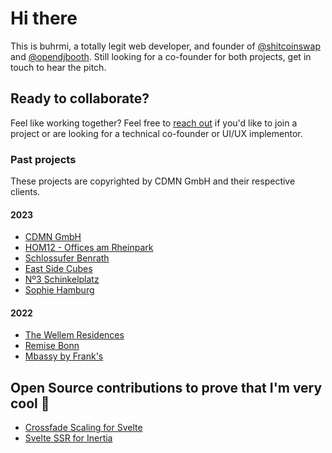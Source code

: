 # Hi there

This is buhrmi, a totally legit web developer, and founder of [@shitcoinswap](https://twitter.com/shitcoinswap) and [@opendjbooth](https://www.opendjbooth.com). Still looking for a co-founder for both projects, get in touch to hear the pitch.

## Ready to collaborate?

Feel like working together? Feel free to [reach out](mailto:buhrmi@gmail.com) if you'd like to join a project or are looking for a technical co-founder or UI/UX implementor.

### Past projects

These projects are copyrighted by CDMN GmbH and their respective clients.

#### 2023

- [CDMN GmbH](https://cdmn.de)
- [HOM12 - Offices am Rheinpark](https://www.hom12.de)
- [Schlossufer Benrath](https://www.schlossufer-benrath.de)
- [East Side Cubes](https://www.east-side-cubes.de)
- [Nº3 Schinkelplatz](https://no3-schinkelplatz.cdmn.de/en)
- [Sophie Hamburg](https://sophie.hamburg)

#### 2022

- [The Wellem Residences](https://www.thewellemresidences.com)
- [Remise Bonn](https://www.remise-bonn.de)
- [Mbassy by Frank's](https://www.mbassybyfranks.com)

## Open Source contributions to prove that I'm very cool 🫠

- [Crossfade Scaling for Svelte](https://github.com/sveltejs/svelte/pull/3175)
- [Svelte SSR for Inertia](https://github.com/inertiajs/inertia/pull/1349)

